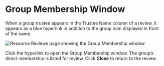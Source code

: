 # Group Membership Window

When a group trustee appears in the Trustee Name column of a review, it appears as a blue hyperlink
in addition to the group icon displayed in front of the name.

![Resource Reviews page showing the Group Membership window](/img/product_docs/auditor/10.6/access/general/groupmembership.webp)

Click the hyperlink to open the Group Membership window. The group’s direct membership is listed for
review. Click **Close** to return to the review.
